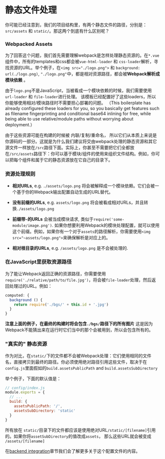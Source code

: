 # 静态文件处理

你可能已经注意到，我们的项目结构里，有两个静态文件的路径，分别是：`src/assets` 和 `static/`。那这两个到底有什么区别呢？

### Webpacked Assets



为了回答这个问题，我们首先需要理解webpack是怎样处理静态资源的。在`*.vue`组件中，所有的templates和css都会被`vue-html-loader` 和 `css-loader`解析，寻找资源的URL。举个例子，在`<img src="./logo.png">` 和 `background: url(./logo.png)`, `"./logo.png"`中，都是相对资源路径，都会被**Webpack解析成模块依赖** 。


由于`logo.png`不是JavaScript，当被看成一个模块依赖的时候，我们需要使用`url-loader` 和 `file-loader`进行处理。
该模板已经配置好了这些loaders，所以你能够使用相对/模块路径时不需要担心部署的问题。
（This boilerplate has already configured these loaders for you, so you basically get features such as filename fingerprinting and conditional base64 inlining for free, while being able to use relative/module paths without worrying about deployment.）


由于这些资源可能在构建的时候被 内联/复制/重命名， 所以它们从本质上来说是你源码的一部分。这就是为什么我们建议将交由webpack处理的静态资源和其它源文件一样放在`/src`路径下面。实际上，你甚至不需要把它们全都放在`/src/assets`路径下：你可以基于模块/组件的使用来组织文件结构。例如，你可以把每个组件和属于它的静态资源放在它自己的目录下。


### 资源处理规则

- **相对URLs**, e.g. `./assets/logo.png` 将会被解释成一个模块依赖。它们会被一个基于你的Webpack输出配置自动生成的URL替代。

- **没有前缀的URLs**, e.g. `assets/logo.png` 将会被看成相对URLs，并且转换`./assets/logo.png`

- **前缀带`~`的URLs** 会被当成模块请求, 类似于`require('some-module/image.png')`. 如果你想要利用Webpack的模块处理配置，就可以使用这个前缀。例如，如果你有一个对于`assets`的路径解析，你需要使用`<img src="~assets/logo.png">`来确保解析是对应上的。

- **相对根目录的URLs**, e.g. `/assets/logo.png` 是不会被处理的.

### 在JavaScript里获取资源路径

为了能让Webpack返回正确的资源路径，你需要使用`require('./relative/path/to/file.jpg')`，将会被`file-loader`处理，然后返回处理过的URL。例如：

``` js
computed: {
  background () {
    return require('./bgs/' + this.id + '.jpg')
  }
}
```

**注意上面的例子，在最终的构建时将会包含`./bgs/`路径下的所有图片** 这是因为Webpack不能猜出来在运行时它们当中的那个会被用到，所以会包含所有的。

### "真实的" 静态资源


作为对比，在`static/`下的文件都不会被Webpack处理：它们使用相同的文件名，直接拷贝到最终的路径。你必须使用绝对路径引用这些文件，取决于在`config.js`里面假如的`build.assetsPublicPath` and `build.assetsSubDirectory`

举个例子，下面的默认值是：

``` js
// config/index.js
module.exports = {
  // ...
  build: {
    assetsPublicPath: '/',
    assetsSubDirectory: 'static'
  }
}
```

所有放在 `static/`目录下的文件都应该是使用绝对URL`/static/[filename]`引用的。如果你将`assetSubDirectory`的值改成`assets`， 那么这些URL就会被变成 `/assets/[filename]`

在[backend integration](backend.md)章节我们会了解更多关于这个配置文件的内容。
